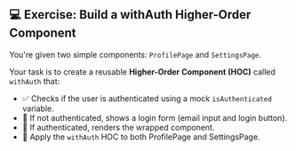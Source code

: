 ## 💻 Exercise: Build a withAuth Higher-Order Component

You're given two simple components: `ProfilePage` and `SettingsPage`.

Your task is to create a reusable **Higher-Order Component (HOC)** called `withAuth` that:
- ✅ Checks if the user is authenticated using a mock `isAuthenticated` variable.
- 🔐 If not authenticated, shows a login form (email input and login button).
- 🙌 If authenticated, renders the wrapped component.
- 🧪 Apply the `withAuth` HOC to both ProfilePage and SettingsPage.

